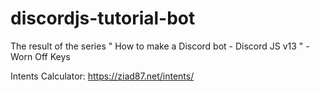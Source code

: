 # discordjs-tutorial-bot
The result of the series " How to make a Discord bot - Discord JS v13 " - Worn Off Keys

Intents Calculator:
https://ziad87.net/intents/


